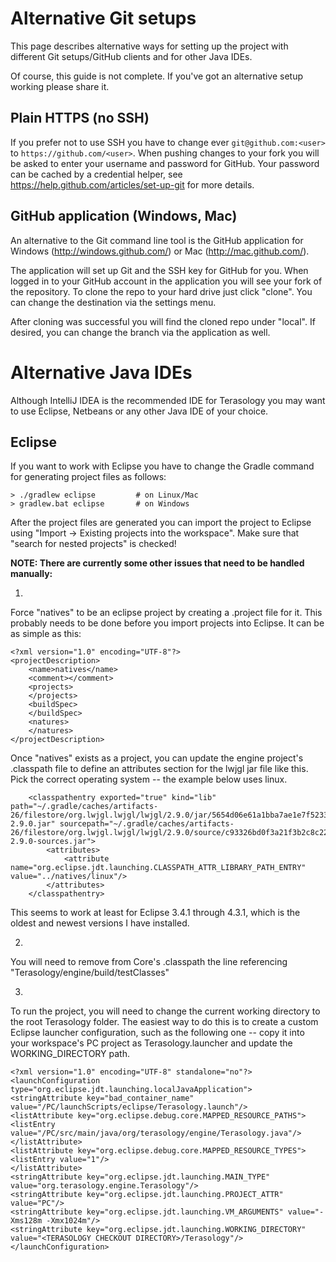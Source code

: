 # Alternative Git setups
This page describes alternative ways for setting up the project with different Git setups/GitHub clients and for other Java IDEs.

Of course, this guide is not complete. If you've got an alternative setup working please share it.

## Plain HTTPS (no SSH)
If you prefer not to use SSH you have to change ever `git@github.com:<user>` to `https://github.com/<user>`. When pushing changes to your fork you will be asked to enter your username and password for GitHub. Your password can be cached by a credential helper, see https://help.github.com/articles/set-up-git for more details.

## GitHub application (Windows, Mac)
An alternative to the Git command line tool is the GitHub application for Windows (http://windows.github.com/) or Mac (http://mac.github.com/). 

The application will set up Git and the SSH key for GitHub for you. When logged in to your GitHub account in the application you will see your fork of the repository. To clone the repo to your hard drive just click "clone". You can change the destination via the settings menu. 

After cloning was successful you will find the cloned repo under "local". If desired, you can change the branch via the application as well.

# Alternative Java IDEs
Although IntelliJ IDEA is the recommended IDE for Terasology you may want to use Eclipse, Netbeans or any other Java IDE of your choice. 

## Eclipse
If you want to work with Eclipse you have to change the Gradle command for generating project files as follows:

    > ./gradlew eclipse         # on Linux/Mac
    > gradlew.bat eclipse       # on Windows

After the project files are generated you can import the project to Eclipse using "Import -> Existing projects into the workspace". Make sure that "search for nested projects" is checked!


__NOTE: There are currently some other issues that need to be handled  manually:__

1)

Force "natives" to be an eclipse project by creating a .project file for it.   This probably needs to be done before you import projects into Eclipse.  It can be as simple as this:

```
<?xml version="1.0" encoding="UTF-8"?>
<projectDescription>
	<name>natives</name>
	<comment></comment>
	<projects>
	</projects>
	<buildSpec>
	</buildSpec>
	<natures>
	</natures>
</projectDescription>
```

Once "natives" exists as a project, you can update the engine project's .classpath file to define an attributes section for the lwjgl jar file like this.  Pick the correct operating system -- the example below uses linux.

```
	<classpathentry exported="true" kind="lib" path="~/.gradle/caches/artifacts-26/filestore/org.lwjgl.lwjgl/lwjgl/2.9.0/jar/5654d06e61a1bba7ae1e7f5233e1106be64c91cd/lwjgl-2.9.0.jar" sourcepath="~/.gradle/caches/artifacts-26/filestore/org.lwjgl.lwjgl/lwjgl/2.9.0/source/c93326bd0f3a21f3b2c8c22b6f345ab6ca1dd683/lwjgl-2.9.0-sources.jar">
		<attributes>
			<attribute name="org.eclipse.jdt.launching.CLASSPATH_ATTR_LIBRARY_PATH_ENTRY" value="../natives/linux"/>
		</attributes>
	</classpathentry>
```

This seems to work at least for Eclipse 3.4.1 through 4.3.1, which is the oldest and newest versions I have installed.

2)

You will need to remove from Core's .classpath the line referencing "Terasology/engine/build/testClasses"

3)

To run the project, you will need to change the current working directory to the root Terasology folder.  The easiest way to do this is to create a custom Eclipse launcher configuration, such as the following one -- copy it into your workspace's PC project as Terasology.launcher and update the WORKING_DIRECTORY path.

```
<?xml version="1.0" encoding="UTF-8" standalone="no"?>
<launchConfiguration type="org.eclipse.jdt.launching.localJavaApplication">
<stringAttribute key="bad_container_name" value="/PC/launchScripts/eclipse/Terasology.launch"/>
<listAttribute key="org.eclipse.debug.core.MAPPED_RESOURCE_PATHS">
<listEntry value="/PC/src/main/java/org/terasology/engine/Terasology.java"/>
</listAttribute>
<listAttribute key="org.eclipse.debug.core.MAPPED_RESOURCE_TYPES">
<listEntry value="1"/>
</listAttribute>
<stringAttribute key="org.eclipse.jdt.launching.MAIN_TYPE" value="org.terasology.engine.Terasology"/>
<stringAttribute key="org.eclipse.jdt.launching.PROJECT_ATTR" value="PC"/>
<stringAttribute key="org.eclipse.jdt.launching.VM_ARGUMENTS" value="-Xms128m -Xmx1024m"/>
<stringAttribute key="org.eclipse.jdt.launching.WORKING_DIRECTORY" value="<TERASOLOGY CHECKOUT DIRECTORY>/Terasology"/>
</launchConfiguration>
```
